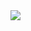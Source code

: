 <!--
**Changhwan-Son/Changhwan-Son** is a ✨ _special_ ✨ repository because its `README.md` (this file) appears on your GitHub profile.

Here are some ideas to get you started:

- 🔭 I’m currently working on ...
- 🌱 I’m currently learning ...
- 👯 I’m looking to collaborate on ...
- 🤔 I’m looking for help with ...
- 💬 Ask me about ...  
- 📫 How to reach me: ... 
- 😄 Pronouns: ...  
- ⚡ Fun fact: ...
-->

	
 
<div align=center>
	
</div>

<!--[![Tech Blog Badge](http://img.shields.io/badge/-Tech%20blog-black?style=flat-square&logo=github&link=https://hwan.dev/)](https://hwan.dev)-->
<img align='left' src="http://mazassumnida.wtf/api/v2/generate_badge?boj=sonch96">
